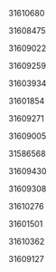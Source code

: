 31610680

31608475

31609022

31609259

31603934

31601854

31609271

31609005

31586568

31609430

31609308

31610276

31601501

31610362

31609127

